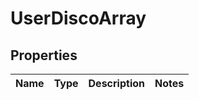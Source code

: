 
# UserDiscoArray

## Properties
Name | Type | Description | Notes
------------ | ------------- | ------------- | -------------



